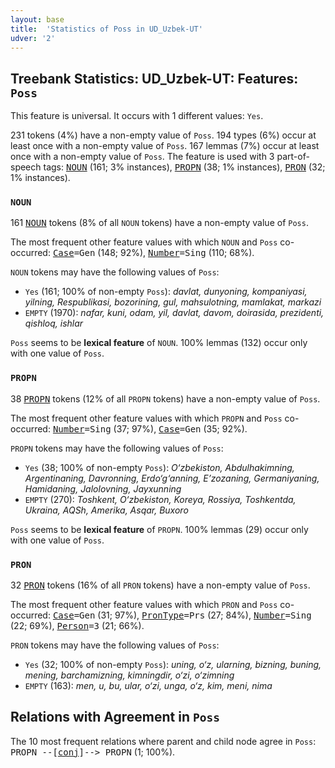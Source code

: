 ```yaml
---
layout: base
title:  'Statistics of Poss in UD_Uzbek-UT'
udver: '2'
---
```


## Treebank Statistics: UD_Uzbek-UT: Features: `Poss`

This feature is universal.
It occurs with 1 different values: `Yes`.

231 tokens (4%) have a non-empty value of `Poss`.
194 types (6%) occur at least once with a non-empty value of `Poss`.
167 lemmas (7%) occur at least once with a non-empty value of `Poss`.
The feature is used with 3 part-of-speech tags: <tt><a href="uz_ut-pos-NOUN.html">NOUN</a></tt> (161; 3% instances), <tt><a href="uz_ut-pos-PROPN.html">PROPN</a></tt> (38; 1% instances), <tt><a href="uz_ut-pos-PRON.html">PRON</a></tt> (32; 1% instances).

### `NOUN`

161 <tt><a href="uz_ut-pos-NOUN.html">NOUN</a></tt> tokens (8% of all `NOUN` tokens) have a non-empty value of `Poss`.

The most frequent other feature values with which `NOUN` and `Poss` co-occurred: <tt><a href="uz_ut-feat-Case.html">Case</a></tt><tt>=Gen</tt> (148; 92%), <tt><a href="uz_ut-feat-Number.html">Number</a></tt><tt>=Sing</tt> (110; 68%).

`NOUN` tokens may have the following values of `Poss`:

* `Yes` (161; 100% of non-empty `Poss`): <em>davlat, dunyoning, kompaniyasi, yilning, Respublikasi, bozorining, gul, mahsulotning, mamlakat, markazi</em>
* `EMPTY` (1970): <em>nafar, kuni, odam, yil, davlat, davom, doirasida, prezidenti, qishloq, ishlar</em>

`Poss` seems to be **lexical feature** of `NOUN`. 100% lemmas (132) occur only with one value of `Poss`.

### `PROPN`

38 <tt><a href="uz_ut-pos-PROPN.html">PROPN</a></tt> tokens (12% of all `PROPN` tokens) have a non-empty value of `Poss`.

The most frequent other feature values with which `PROPN` and `Poss` co-occurred: <tt><a href="uz_ut-feat-Number.html">Number</a></tt><tt>=Sing</tt> (37; 97%), <tt><a href="uz_ut-feat-Case.html">Case</a></tt><tt>=Gen</tt> (35; 92%).

`PROPN` tokens may have the following values of `Poss`:

* `Yes` (38; 100% of non-empty `Poss`): <em>O‘zbekiston, Abdulhakimning, Argentinaning, Davronning, Erdo‘g‘anning, E’zozaning, Germaniyaning, Hamidaning, Jalolovning, Jayxunning</em>
* `EMPTY` (270): <em>Toshkent, O‘zbekiston, Koreya, Rossiya, Toshkentda, Ukraina, AQSh, Amerika, Asqar, Buxoro</em>

`Poss` seems to be **lexical feature** of `PROPN`. 100% lemmas (29) occur only with one value of `Poss`.

### `PRON`

32 <tt><a href="uz_ut-pos-PRON.html">PRON</a></tt> tokens (16% of all `PRON` tokens) have a non-empty value of `Poss`.

The most frequent other feature values with which `PRON` and `Poss` co-occurred: <tt><a href="uz_ut-feat-Case.html">Case</a></tt><tt>=Gen</tt> (31; 97%), <tt><a href="uz_ut-feat-PronType.html">PronType</a></tt><tt>=Prs</tt> (27; 84%), <tt><a href="uz_ut-feat-Number.html">Number</a></tt><tt>=Sing</tt> (22; 69%), <tt><a href="uz_ut-feat-Person.html">Person</a></tt><tt>=3</tt> (21; 66%).

`PRON` tokens may have the following values of `Poss`:

* `Yes` (32; 100% of non-empty `Poss`): <em>uning, o‘z, ularning, bizning, buning, mening, barchamizning, kimningdir, o‘zi, o‘zimning</em>
* `EMPTY` (163): <em>men, u, bu, ular, o‘zi, unga, o‘z, kim, meni, nima</em>

## Relations with Agreement in `Poss`

The 10 most frequent relations where parent and child node agree in `Poss`:
<tt>PROPN --[<tt><a href="uz_ut-dep-conj.html">conj</a></tt>]--> PROPN</tt> (1; 100%).

